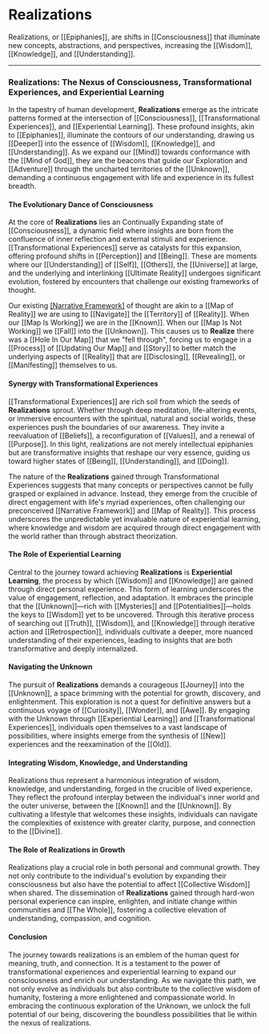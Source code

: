 # Realizations

Realizations, or [[Epiphanies]], are shifts in [[Consciousness]] that illuminate new concepts, abstractions, and perspectives, increasing the [[Wisdom]], [[Knowledge]], and [[Understanding]]. 
___
### Realizations: The Nexus of Consciousness, Transformational Experiences, and Experiential Learning

In the tapestry of human development, **Realizations** emerge as the intricate patterns formed at the intersection of [[Consciousness]], [[Transformational Experiences]], and [[Experiential Learning]]. These profound insights, akin to [[Epiphanies]], illuminate the contours of our understanding, drawing us [[Deeper]] into the essence of [[Wisdom]], [[Knowledge]], and [[Understanding]]. As we expand our [[Mind]] towards conformance with the [[Mind of God]], they are the beacons that guide our Exploration and [[Adventure]] through the uncharted territories of the [[Unknown]], demanding a continuous engagement with life and experience in its fullest breadth.

#### The Evolutionary Dance of Consciousness

At the core of **Realizations** lies an Continually Expanding state of [[Consciousness]], a dynamic field where insights are born from the confluence of inner reflection and external stimuli and experience. [[Transformational Experiences]] serve as catalysts for this expansion, offering profound shifts in [[Perception]] and [[Being]]. These are moments where our [[Understanding]] of [[Self]], [[Others]], the [[Universe]] at large, and the underlying and interlinking [[Ultimate Reality]] undergoes significant evolution, fostered by encounters that challenge our existing frameworks of thought.

Our existing [[Narrative Framework]](s) of thought are akin to a  [[Map of Reality]] we are using to [[Navigate]] the [[Territory]] of [[Reality]]. When our [[Map Is Working]] we are in the [[Known]]. When our [[Map Is Not Working]] we [[Fall]] into the [[Unknown]]. This causes us to **Realize** there was a [[Hole In Our Map]] that we "fell through", forcing us to engage in a [[Process]] of [[Updating Our Map]] and [[Story]] to better match the underlying aspects of [[Reality]] that are [[Disclosing]], [[Revealing]], or [[Manifesting]] themselves to us.   

#### Synergy with Transformational Experiences

[[Transformational Experiences]] are rich soil from which the seeds of **Realizations** sprout. Whether through deep meditation, life-altering events, or immersive encounters with the spiritual, natural and social worlds, these experiences push the boundaries of our awareness. They invite a reevaluation of [[Beliefs]], a reconfiguration of [[Values]], and a renewal of [[Purpose]]. In this light, realizations are not merely intellectual epiphanies but are transformative insights that reshape our very essence, guiding us toward higher states of [[Being]], [[Understanding]], and [[Doing]].

The nature of the **Realizations** gained through Transformational Experiences suggests that many concepts or perspectives cannot be fully grasped or explained in advance. Instead, they emerge from the crucible of direct engagement with life's myriad experiences, often challenging our preconceived [[Narrative Framework]] and [[Map of Reality]]. This process underscores the unpredictable yet invaluable nature of experiential learning, where knowledge and wisdom are acquired through direct engagement with the world rather than through abstract theorization.

#### The Role of Experiential Learning

Central to the journey toward achieving **Realizations** is **Experiential Learning**, the process by which [[Wisdom]] and [[Knowledge]] are gained through direct personal experience. This form of learning underscores the value of engagement, reflection, and adaptation. It embraces the principle that the [[Unknown]]—rich with [[Mysteries]] and [[Potentialities]]—holds the keys to [[Wisdom]] yet to be uncovered. Through this iterative process of searching out [[Truth]], [[Wisdom]], and [[Knowledge]] through iterative action and [[Retrospection]], individuals cultivate a deeper, more nuanced understanding of their experiences, leading to insights that are both transformative and deeply internalized.

#### Navigating the Unknown

The pursuit of **Realizations** demands a courageous [[Journey]] into the [[Unknown]], a space brimming with the potential for growth, discovery, and enlightenment. This exploration is not a quest for definitive answers but a continuous voyage of [[Curiosity]], [[Wonder]], and [[Awe]]. By engaging with the Unknown through [[Experiential Learning]] and [[Transformational Experiences]], individuals open themselves to a vast landscape of possibilities, where insights emerge from the synthesis of [[New]] experiences and the reexamination of the [[Old]].  

#### Integrating Wisdom, Knowledge, and Understanding

Realizations thus represent a harmonious integration of wisdom, knowledge, and understanding, forged in the crucible of lived experience. They reflect the profound interplay between the individual's inner world and the outer universe, between the [[Known]] and the [[Unknown]]. By cultivating a lifestyle that welcomes these insights, individuals can navigate the complexities of existence with greater clarity, purpose, and connection to the [[Divine]].

#### The Role of Realizations in Growth

Realizations play a crucial role in both personal and communal growth. They not only contribute to the individual's evolution by expanding their consciousness but also have the potential to affect [[Collective Wisdom]] when shared. The dissemination of **Realizations** gained through hard-won personal experience can inspire, enlighten, and initiate change within communities and [[The Whole]], fostering a collective elevation of understanding, compassion, and cognition.

#### Conclusion

The journey towards realizations is an emblem of the human quest for meaning, truth, and connection. It is a testament to the power of transformational experiences and experiential learning to expand our consciousness and enrich our understanding. As we navigate this path, we not only evolve as individuals but also contribute to the collective wisdom of humanity, fostering a more enlightened and compassionate world. In embracing the continuous exploration of the Unknown, we unlock the full potential of our being, discovering the boundless possibilities that lie within the nexus of realizations.